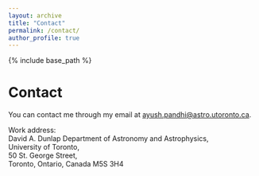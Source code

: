 ```yaml
---
layout: archive
title: "Contact"
permalink: /contact/
author_profile: true
---
```


{% include base_path %}

Contact
======
You can contact me through my email at [ayush.pandhi@astro.utoronto.ca](mailto:ayush.pandhi@astro.utoronto.ca). 

Work address:<br>David A. Dunlap Department of Astronomy and Astrophysics,<br>University of Toronto,<br>50 St. George Street,<br>Toronto, Ontario, Canada M5S 3H4

